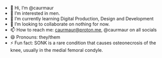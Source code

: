 - 👋 Hi, I’m @caurmaur
- 👀 I’m interested in men.
- 🌱 I’m currently learning Digital Production, Design and Development
- 💞️ I’m looking to collaborate on nothing for now.
- 📫 How to reach me: caurmaur@proton.me, @caurmaur on all socials
- 😄 Pronouns: they/them
- ⚡ Fun fact: SONK is a rare condition that causes osteonecrosis of the knee, usually in the medial femoral condyle.

<!---
caurmaur/caurmaur is a ✨ special ✨ repository because its `README.md` (this file) appears on your GitHub profile.
You can click the Preview link to take a look at your changes.
--->
